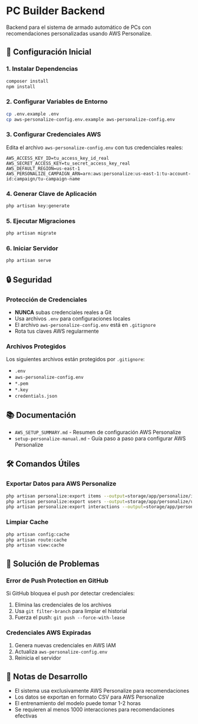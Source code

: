 # PC Builder Backend

Backend para el sistema de armado automático de PCs con recomendaciones personalizadas usando AWS Personalize.

## 🚀 Configuración Inicial

### 1. Instalar Dependencias
```bash
composer install
npm install
```

### 2. Configurar Variables de Entorno
```bash
cp .env.example .env
cp aws-personalize-config.env.example aws-personalize-config.env
```

### 3. Configurar Credenciales AWS
Edita el archivo `aws-personalize-config.env` con tus credenciales reales:

```env
AWS_ACCESS_KEY_ID=tu_access_key_id_real
AWS_SECRET_ACCESS_KEY=tu_secret_access_key_real
AWS_DEFAULT_REGION=us-east-1
AWS_PERSONALIZE_CAMPAIGN_ARN=arn:aws:personalize:us-east-1:tu-account-id:campaign/tu-campaign-name
```

### 4. Generar Clave de Aplicación
```bash
php artisan key:generate
```

### 5. Ejecutar Migraciones
```bash
php artisan migrate
```

### 6. Iniciar Servidor
```bash
php artisan serve
```

## 🔒 Seguridad

### Protección de Credenciales
- **NUNCA** subas credenciales reales a Git
- Usa archivos `.env` para configuraciones locales
- El archivo `aws-personalize-config.env` está en `.gitignore`
- Rota tus claves AWS regularmente

### Archivos Protegidos
Los siguientes archivos están protegidos por `.gitignore`:
- `.env`
- `aws-personalize-config.env`
- `*.pem`
- `*.key`
- `credentials.json`

## 📚 Documentación

- `AWS_SETUP_SUMMARY.md` - Resumen de configuración AWS Personalize
- `setup-personalize-manual.md` - Guía paso a paso para configurar AWS Personalize

## 🛠️ Comandos Útiles

### Exportar Datos para AWS Personalize
```bash
php artisan personalize:export items --output=storage/app/personalize/items.csv
php artisan personalize:export users --output=storage/app/personalize/users.csv
php artisan personalize:export interactions --output=storage/app/personalize/interactions.csv
```

### Limpiar Cache
```bash
php artisan config:cache
php artisan route:cache
php artisan view:cache
```

## 🚨 Solución de Problemas

### Error de Push Protection en GitHub
Si GitHub bloquea el push por detectar credenciales:

1. Elimina las credenciales de los archivos
2. Usa `git filter-branch` para limpiar el historial
3. Fuerza el push: `git push --force-with-lease`

### Credenciales AWS Expiradas
1. Genera nuevas credenciales en AWS IAM
2. Actualiza `aws-personalize-config.env`
3. Reinicia el servidor

## 📝 Notas de Desarrollo

- El sistema usa exclusivamente AWS Personalize para recomendaciones
- Los datos se exportan en formato CSV para AWS Personalize
- El entrenamiento del modelo puede tomar 1-2 horas
- Se requieren al menos 1000 interacciones para recomendaciones efectivas
